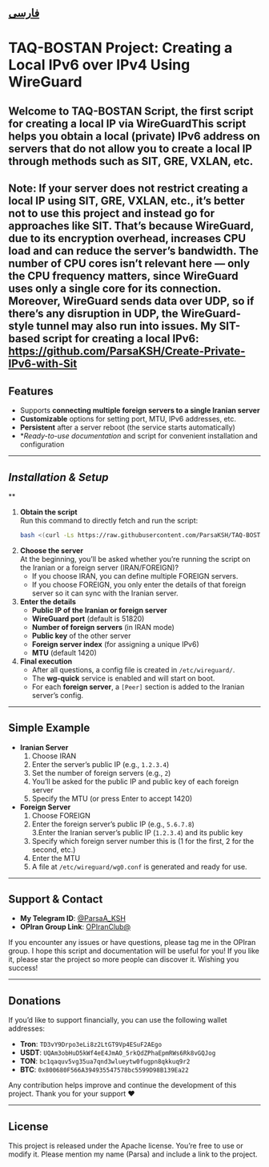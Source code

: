 [فارسی](https://github.com/ParsaKSH/TAQ-BOSTAN/blob/main/README.md)
---
# TAQ-BOSTAN Project: Creating a Local IPv6 over IPv4 Using WireGuard

Welcome to **TAQ-BOSTAN Script, the first script for creating a local IP via WireGuard**This script helps you obtain a local (private) IPv6 address on servers that do not allow you to create a local IP through methods such as SIT, GRE, VXLAN, etc.
---
Note: If your server does not restrict creating a local IP using SIT, GRE, VXLAN, etc., it’s better not to use this project and instead go for approaches like SIT. That’s because WireGuard, due to its encryption overhead, increases CPU load and can reduce the server’s bandwidth. The number of CPU cores isn’t relevant here — only the CPU frequency matters, since WireGuard uses only a single core for its connection. Moreover, WireGuard sends data over UDP, so if there’s any disruption in UDP, the WireGuard-style tunnel may also run into issues.
My SIT-based script for creating a local IPv6: https://github.com/ParsaKSH/Create-Private-IPv6-with-Sit
---

## **Features**
- Supports **connecting multiple foreign servers to a single Iranian server**  
- **Customizable** options for setting port, MTU, IPv6 addresses, etc.
- **Persistent** after a server reboot (the service starts automatically)
- **Ready-to-use documentation* and script for convenient installation and configuration

---

## *Installation & Setup*
**
1. **Obtain the script**  
  Run this command to directly fetch and run the script:
   ```bash
   bash <(curl -Ls https://raw.githubusercontent.com/ParsaKSH/TAQ-BOSTAN/main/script.sh)
2. **Choose the server**  
   At the beginning, you’ll be asked whether you’re running the script on the Iranian or a foreign server (IRAN/FOREIGN)?
   - If you choose IRAN, you can define multiple FOREIGN servers.  
   - If you choose FOREIGN, you only enter the details of that foreign server so it can sync with the Iranian server.
3. **Enter the details**  
   - **Public IP of the Iranian or foreign server**  
   - **WireGuard port** (default is 51820)
   - **Number of foreign servers** (in IRAN mode)
   - **Public key** of the other server
   - **Foreign server index** (for assigning a unique IPv6)  
   - **MTU** (default 1420)  
4. **Final execution**  
   - After all questions, a config file is created in `/etc/wireguard/`.
   - The **wg-quick** service is enabled and will start on boot.
   - For each **foreign server**, a `[Peer]` section is added to the Iranian server’s config.

---

## **Simple Example**
- **Iranian Server**  
  1. Choose IRAN 
  2. Enter the server’s public IP (e.g., `1.2.3.4`)  
  3. Set the number of foreign servers (e.g., `2`)
  4. You’ll be asked for the public IP and public key of each foreign server 
  5. Specify the MTU (or press Enter to accept 1420) 
- **Foreign Server**  
  1. Choose FOREIGN  
  2. Enter the foreign server’s public IP (e.g., `5.6.7.8`)  
  3.Enter the Iranian server’s public IP (`1.2.3.4`) and its public key 
  4. Specify which foreign server number this is (1 for the first, 2 for the second, etc.)
  5. Enter the MTU  
  6. A file at `/etc/wireguard/wg0.conf` is generated and ready for use.

---

## **Support & Contact**
- **My Telegram ID**: [@ParsaA_KSH](https://t.me/ParsaA_KSH)  
- **OPIran Group Link**: [OPIranClub@](https://t.me/OPIranClub)

If you encounter any issues or have questions, please tag me in the OPIran group.
I hope this script and documentation will be useful for you! If you like it, please star the project so more people can discover it. Wishing you success!

---

## **Donations**
If you’d like to support financially, you can use the following wallet addresses:

- **Tron**: `TD3vY9Drpo3eLi8z2LtGT9Vp4ESuF2AEgo`  
- **USDT**: `UQAm3obHuD5kWf4eE4JmAO_5rkQdZPhaEpmRWs6Rk8vGQJog`  
- **TON**: `bc1qaquv5vg35ua7qnd3wlueytw0fugpn8qkkuq9r2`  
- **BTC**: `0x800680F566A394935547578bc5599D98B139Ea22`

Any contribution helps improve and continue the development of this project. Thank you for your support ❤️

---

## **License**
This project is released under the Apache license. You’re free to use or modify it. Please mention my name (Parsa) and include a link to the project.



